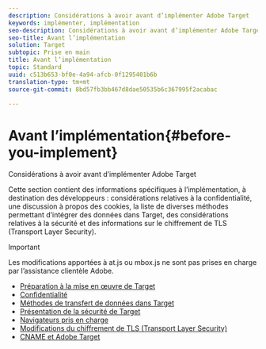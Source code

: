 ```yaml
---
description: Considérations à avoir avant d’implémenter Adobe Target
keywords: implémenter, implémentation
seo-description: Considérations à avoir avant d’implémenter Adobe Target
seo-title: Avant l’implémentation
solution: Target
subtopic: Prise en main
title: Avant l’implémentation
topic: Standard
uuid: c513b653-bf0e-4a94-afcb-0f1295401b6b
translation-type: tm+mt
source-git-commit: 8bd57fb3bb467d8dae50535b6c367995f2acabac

---
```



# Avant l’implémentation{#before-you-implement}

Considérations à avoir avant d’implémenter Adobe Target

Cette section contient des informations spécifiques à l’implémentation, à destination des développeurs : considérations relatives à la confidentialité, une discussion à propos des cookies, la liste de diverses méthodes permettant d’intégrer des données dans Target, des considérations relatives à la sécurité et des informations sur le chiffrement de TLS (Transport Layer Security).

>[!IMPORTANT]
>
>Les modifications apportées à at.js ou mbox.js ne sont pas prises en charge par l’assistance clientèle Adobe.

- [Préparation à la mise en œuvre de Target](prepare-to-implement-target.md)
- [Confidentialité](c-privacy/privacy.md)
- [Méthodes de transfert de données dans Target](c-methods-to-get-data-into-target/methods-to-get-data-into-target.md)
- [Présentation de la sécurité de Target](target-security-overview.md)
- [Navigateurs pris en charge](supported-browsers.md)
- [Modifications du chiffrement de TLS (Transport Layer Security)](tls-transport-layer-security-encryption.md)
- [CNAME et Adobe Target](implement-cname-support-in-target.md)